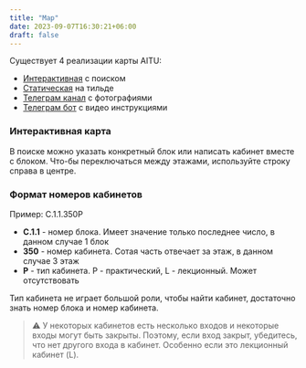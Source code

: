 ```yaml
---
title: "Map"
date: 2023-09-07T16:30:21+06:00
draft: false
---
```

Существует 4 реализации карты AITU:
- [Интерактивная](https://yuujiso.github.io/aitumap/) с поиском
- [Статическая](https://aitudigitalmap.tilda.ws/) на тильде
- [Телеграм канал](https://t.me/aitumap/) с фотографиями
- [Телеграм бот](https://t.me/aitumap_bot/) с видео инструкциями

### Интерактивная карта
В поиске можно указать конкретный блок или написать кабинет вместе с блоком. Что-бы переключаться между этажами, используйте строку справа в центре.

### Формат номеров кабинетов
Пример: C.1.1.350P
- **C.1.1** - номер блока. Имеет значение только последнее число, в данном случае 1 блок
- **350** - номер кабинета. Сотая часть отвечает за этаж, в данном случае 3 этаж
- **P** - тип кабинета. P - практический, L - лекционный. Может отсутствовать

Тип кабинета не играет большой роли, чтобы найти кабинет, достаточно знать номер блока и номер кабинета.

> ⚠️ У некоторых кабинетов есть несколько входов и некоторые входы могут быть закрыты. Поэтому, если вход закрыт, убедитесь, что нет другого входа в кабинет. Особенно если это лекционный кабинет (L).
